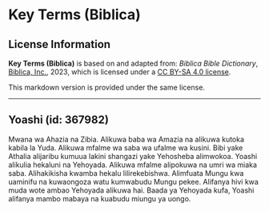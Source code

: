 # Key Terms (Biblica)

## License Information

**Key Terms (Biblica)** is based on and adapted from: _Biblica Bible Dictionary_, [Biblica, Inc.](https://www.biblica.com/), 2023, which is licensed under a [CC BY-SA 4.0 license](https://creativecommons.org/licenses/by-sa/4.0/legalcode.en).

This markdown version is provided under the same license.



--------------------------------

## Yoashi (id: 367982)

Mwana wa Ahazia na Zibia. Alikuwa baba wa Amazia na alikuwa kutoka kabila la Yuda. Alikuwa mfalme wa saba wa ufalme wa kusini. Bibi yake Athalia alijaribu kumuua lakini shangazi yake Yehosheba alimwokoa. Yoashi alikulia hekaluni na Yehoyada. Alikuwa mfalme alipokuwa na umri wa miaka saba. Alihakikisha kwamba hekalu lilirekebishwa. Alimfuata Mungu kwa uaminifu na kuwaongoza watu kumwabudu Mungu pekee. Alifanya hivi kwa muda wote ambao Yehoyada alikuwa hai. Baada ya Yehoyada kufa, Yoashi alifanya mambo mabaya na kuabudu miungu ya uongo.


